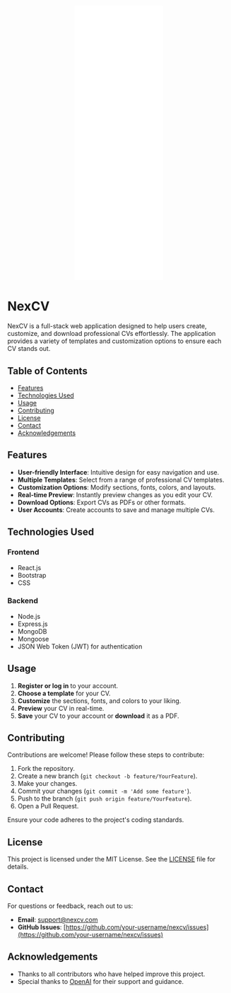 <p align="center">
  <img src="https://github.com/0xissam/NexCV/blob/main/Frontend/src/img/logo.svg" alt="NexCV Logo" width="200"/>
</p>

# NexCV

NexCV is a full-stack web application designed to help users create, customize, and download professional CVs effortlessly. The application provides a variety of templates and customization options to ensure each CV stands out.

## Table of Contents

- [Features](#features)
- [Technologies Used](#technologies-used)
- [Usage](#usage)
- [Contributing](#contributing)
- [License](#license)
- [Contact](#contact)
- [Acknowledgements](#acknowledgements)

## Features

- **User-friendly Interface**: Intuitive design for easy navigation and use.
- **Multiple Templates**: Select from a range of professional CV templates.
- **Customization Options**: Modify sections, fonts, colors, and layouts.
- **Real-time Preview**: Instantly preview changes as you edit your CV.
- **Download Options**: Export CVs as PDFs or other formats.
- **User Accounts**: Create accounts to save and manage multiple CVs.

## Technologies Used

### Frontend

- React.js
- Bootstrap
- CSS

### Backend

- Node.js
- Express.js
- MongoDB
- Mongoose
- JSON Web Token (JWT) for authentication

## Usage

1. **Register or log in** to your account.
2. **Choose a template** for your CV.
3. **Customize** the sections, fonts, and colors to your liking.
4. **Preview** your CV in real-time.
5. **Save** your CV to your account or **download** it as a PDF.

## Contributing

Contributions are welcome! Please follow these steps to contribute:

1. Fork the repository.
2. Create a new branch (`git checkout -b feature/YourFeature`).
3. Make your changes.
4. Commit your changes (`git commit -m 'Add some feature'`).
5. Push to the branch (`git push origin feature/YourFeature`).
6. Open a Pull Request.

Ensure your code adheres to the project's coding standards.

## License

This project is licensed under the MIT License. See the [LICENSE](LICENSE) file for details.

## Contact

For questions or feedback, reach out to us:

- **Email**: support@nexcv.com
- **GitHub Issues**: [https://github.com/your-username/nexcv/issues](https://github.com/your-username/nexcv/issues)

## Acknowledgements

- Thanks to all contributors who have helped improve this project.
- Special thanks to [OpenAI](https://www.openai.com/) for their support and guidance.
